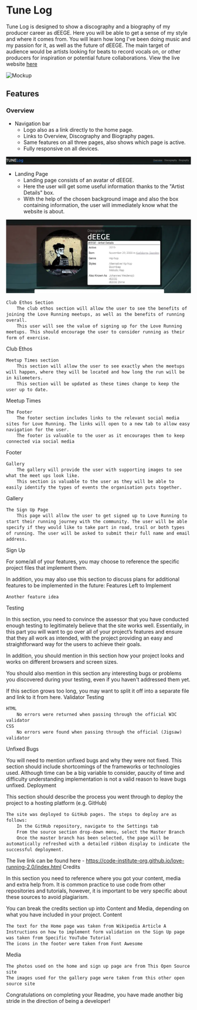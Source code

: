 # Tune Log

Tune Log is designed to show a discography and a biography of my producer career as dEEGE. Here you will be able to get a sense of my style and where it comes from. You will learn how long I've been doing music and my passion for it, as well as the future of dEEGE. The main target of audience would be artists looking for beats to record vocals on, or other producers for inspiration or potential future collaborations. View the live website [here]()

![Mockup](docs/readme_images/)

## Features

### Overview
* Navigation bar
    * Logo also as a link directly to the home page.
    * Links to Overview, Discography and Biography pages.
    * Same features on all three pages, also shows which page is active.
    * Fully responsive on all devices.

![Nav Bar](docs/readme-images/nav-bar.webp)

* Landing Page
    * Landing page consists of an avatar of dEEGE.
    * Here the user will get some useful information thanks to the "Artist Details" box.
    * With the help of the chosen background image and also the box containing information, the user will immediately know what the website is about.

![Landing Page](docs/readme-images/landing-page.webp)

    Club Ethos Section
        The club ethos section will allow the user to see the benefits of joining the Love Running meetups, as well as the benefits of running overall.
        This user will see the value of signing up for the Love Running meetups. This should encourage the user to consider running as their form of exercise.

Club Ethos

    Meetup Times section
        This section will allow the user to see exactly when the meetups will happen, where they will be located and how long the run will be in kilometers.
        This section will be updated as these times change to keep the user up to date.

Meetup Times

    The Footer
        The footer section includes links to the relevant social media sites for Love Running. The links will open to a new tab to allow easy navigation for the user.
        The footer is valuable to the user as it encourages them to keep connected via social media

Footer

    Gallery
        The gallery will provide the user with supporting images to see what the meet ups look like.
        This section is valuable to the user as they will be able to easily identify the types of events the organisation puts together.

Gallery

    The Sign Up Page
        This page will allow the user to get signed up to Love Running to start their running journey with the community. The user will be able specify if they would like to take part in road, trail or both types of running. The user will be asked to submit their full name and email address.

Sign Up

For some/all of your features, you may choose to reference the specific project files that implement them.

In addition, you may also use this section to discuss plans for additional features to be implemented in the future:
Features Left to Implement

    Another feature idea

Testing

In this section, you need to convince the assessor that you have conducted enough testing to legitimately believe that the site works well. Essentially, in this part you will want to go over all of your project’s features and ensure that they all work as intended, with the project providing an easy and straightforward way for the users to achieve their goals.

In addition, you should mention in this section how your project looks and works on different browsers and screen sizes.

You should also mention in this section any interesting bugs or problems you discovered during your testing, even if you haven't addressed them yet.

If this section grows too long, you may want to split it off into a separate file and link to it from here.
Validator Testing

    HTML
        No errors were returned when passing through the official W3C validator
    CSS
        No errors were found when passing through the official (Jigsaw) validator

Unfixed Bugs

You will need to mention unfixed bugs and why they were not fixed. This section should include shortcomings of the frameworks or technologies used. Although time can be a big variable to consider, paucity of time and difficulty understanding implementation is not a valid reason to leave bugs unfixed.
Deployment

This section should describe the process you went through to deploy the project to a hosting platform (e.g. GitHub)

    The site was deployed to GitHub pages. The steps to deploy are as follows:
        In the GitHub repository, navigate to the Settings tab
        From the source section drop-down menu, select the Master Branch
        Once the master branch has been selected, the page will be automatically refreshed with a detailed ribbon display to indicate the successful deployment.

The live link can be found here - https://code-institute-org.github.io/love-running-2.0/index.html
Credits

In this section you need to reference where you got your content, media and extra help from. It is common practice to use code from other repositories and tutorials, however, it is important to be very specific about these sources to avoid plagiarism.

You can break the credits section up into Content and Media, depending on what you have included in your project.
Content

    The text for the Home page was taken from Wikipedia Article A
    Instructions on how to implement form validation on the Sign Up page was taken from Specific YouTube Tutorial
    The icons in the footer were taken from Font Awesome

Media

    The photos used on the home and sign up page are from This Open Source site
    The images used for the gallery page were taken from this other open source site

Congratulations on completing your Readme, you have made another big stride in the direction of being a developer!